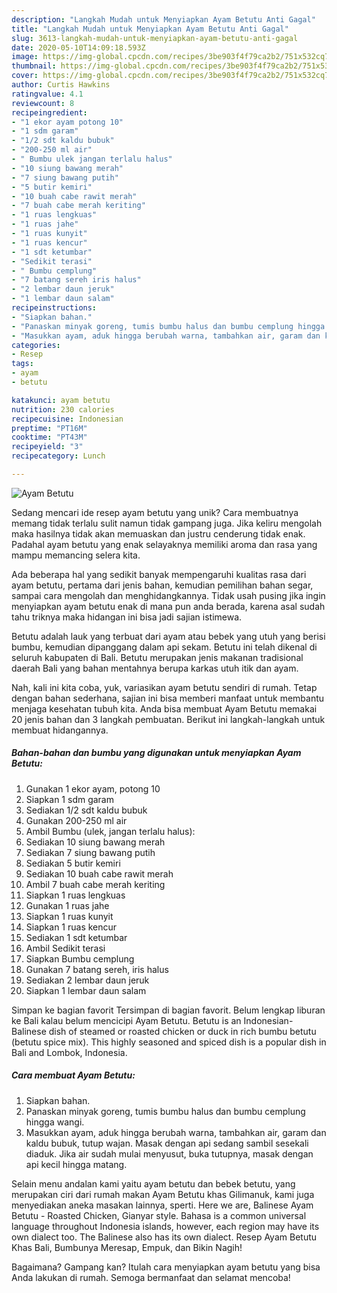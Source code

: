 ```yaml
---
description: "Langkah Mudah untuk Menyiapkan Ayam Betutu Anti Gagal"
title: "Langkah Mudah untuk Menyiapkan Ayam Betutu Anti Gagal"
slug: 3613-langkah-mudah-untuk-menyiapkan-ayam-betutu-anti-gagal
date: 2020-05-10T14:09:18.593Z
image: https://img-global.cpcdn.com/recipes/3be903f4f79ca2b2/751x532cq70/ayam-betutu-foto-resep-utama.jpg
thumbnail: https://img-global.cpcdn.com/recipes/3be903f4f79ca2b2/751x532cq70/ayam-betutu-foto-resep-utama.jpg
cover: https://img-global.cpcdn.com/recipes/3be903f4f79ca2b2/751x532cq70/ayam-betutu-foto-resep-utama.jpg
author: Curtis Hawkins
ratingvalue: 4.1
reviewcount: 8
recipeingredient:
- "1 ekor ayam potong 10"
- "1 sdm garam"
- "1/2 sdt kaldu bubuk"
- "200-250 ml air"
- " Bumbu ulek jangan terlalu halus"
- "10 siung bawang merah"
- "7 siung bawang putih"
- "5 butir kemiri"
- "10 buah cabe rawit merah"
- "7 buah cabe merah keriting"
- "1 ruas lengkuas"
- "1 ruas jahe"
- "1 ruas kunyit"
- "1 ruas kencur"
- "1 sdt ketumbar"
- "Sedikit terasi"
- " Bumbu cemplung"
- "7 batang sereh iris halus"
- "2 lembar daun jeruk"
- "1 lembar daun salam"
recipeinstructions:
- "Siapkan bahan."
- "Panaskan minyak goreng, tumis bumbu halus dan bumbu cemplung hingga wangi."
- "Masukkan ayam, aduk hingga berubah warna, tambahkan air, garam dan kaldu bubuk, tutup wajan. Masak dengan api sedang sambil sesekali diaduk. Jika air sudah mulai menyusut, buka tutupnya, masak dengan api kecil hingga matang."
categories:
- Resep
tags:
- ayam
- betutu

katakunci: ayam betutu 
nutrition: 230 calories
recipecuisine: Indonesian
preptime: "PT16M"
cooktime: "PT43M"
recipeyield: "3"
recipecategory: Lunch

---
```



![Ayam Betutu](https://img-global.cpcdn.com/recipes/3be903f4f79ca2b2/751x532cq70/ayam-betutu-foto-resep-utama.jpg)

Sedang mencari ide resep ayam betutu yang unik? Cara membuatnya memang tidak terlalu sulit namun tidak gampang juga. Jika keliru mengolah maka hasilnya tidak akan memuaskan dan justru cenderung tidak enak. Padahal ayam betutu yang enak selayaknya memiliki aroma dan rasa yang mampu memancing selera kita.

Ada beberapa hal yang sedikit banyak mempengaruhi kualitas rasa dari ayam betutu, pertama dari jenis bahan, kemudian pemilihan bahan segar, sampai cara mengolah dan menghidangkannya. Tidak usah pusing jika ingin menyiapkan ayam betutu enak di mana pun anda berada, karena asal sudah tahu triknya maka hidangan ini bisa jadi sajian istimewa.

Betutu adalah lauk yang terbuat dari ayam atau bebek yang utuh yang berisi bumbu, kemudian dipanggang dalam api sekam. Betutu ini telah dikenal di seluruh kabupaten di Bali. Betutu merupakan jenis makanan tradisional daerah Bali yang bahan mentahnya berupa karkas utuh itik dan ayam.


Nah, kali ini kita coba, yuk, variasikan ayam betutu sendiri di rumah. Tetap dengan bahan sederhana, sajian ini bisa memberi manfaat untuk membantu menjaga kesehatan tubuh kita. Anda bisa membuat Ayam Betutu memakai 20 jenis bahan dan 3 langkah pembuatan. Berikut ini langkah-langkah untuk membuat hidangannya.

<!--inarticleads1-->

##### Bahan-bahan dan bumbu yang digunakan untuk menyiapkan Ayam Betutu:

1. Gunakan 1 ekor ayam, potong 10
1. Siapkan 1 sdm garam
1. Sediakan 1/2 sdt kaldu bubuk
1. Gunakan 200-250 ml air
1. Ambil  Bumbu (ulek, jangan terlalu halus):
1. Sediakan 10 siung bawang merah
1. Sediakan 7 siung bawang putih
1. Sediakan 5 butir kemiri
1. Sediakan 10 buah cabe rawit merah
1. Ambil 7 buah cabe merah keriting
1. Siapkan 1 ruas lengkuas
1. Gunakan 1 ruas jahe
1. Siapkan 1 ruas kunyit
1. Siapkan 1 ruas kencur
1. Sediakan 1 sdt ketumbar
1. Ambil Sedikit terasi
1. Siapkan  Bumbu cemplung
1. Gunakan 7 batang sereh, iris halus
1. Sediakan 2 lembar daun jeruk
1. Siapkan 1 lembar daun salam


Simpan ke bagian favorit Tersimpan di bagian favorit. Belum lengkap liburan ke Bali kalau belum mencicipi Ayam Betutu. Betutu is an Indonesian-Balinese dish of steamed or roasted chicken or duck in rich bumbu betutu (betutu spice mix). This highly seasoned and spiced dish is a popular dish in Bali and Lombok, Indonesia. 

<!--inarticleads2-->

##### Cara membuat Ayam Betutu:

1. Siapkan bahan.
1. Panaskan minyak goreng, tumis bumbu halus dan bumbu cemplung hingga wangi.
1. Masukkan ayam, aduk hingga berubah warna, tambahkan air, garam dan kaldu bubuk, tutup wajan. Masak dengan api sedang sambil sesekali diaduk. Jika air sudah mulai menyusut, buka tutupnya, masak dengan api kecil hingga matang.


Selain menu andalan kami yaitu ayam betutu dan bebek betutu, yang merupakan ciri dari rumah makan Ayam Betutu khas Gilimanuk, kami juga menyediakan aneka masakan lainnya, sperti. Here we are, Balinese Ayam Betutu - Roasted Chicken, Gianyar style. Bahasa is a common universal language throughout Indonesia islands, however, each region may have its own dialect too. The Balinese also has its own dialect. Resep Ayam Betutu Khas Bali, Bumbunya Meresap, Empuk, dan Bikin Nagih! 

Bagaimana? Gampang kan? Itulah cara menyiapkan ayam betutu yang bisa Anda lakukan di rumah. Semoga bermanfaat dan selamat mencoba!
